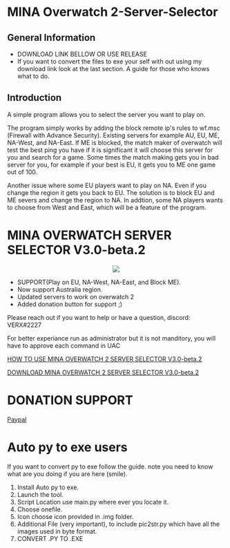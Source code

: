 # MINA Overwatch 2-Server-Selector

## General Information
- DOWNLOAD LINK BELLOW OR USE RELEASE
- If you want to convert the files to exe your self with out using my download link look at the last section. A guide for those who knows what to do.

## Introduction 
A simple program allows you to select the server you want to play on.

The program simply works by adding the block remote ip's rules to wf.msc (Firewall with Advance Security).
Existing servers for example AU, EU, ME, NA-West, and NA-East.
If ME is blocked, the match maker of overwatch will test the best ping you have if it is significant it will choose this server for you and search for a game.
Some times the match making gets you in bad server for you, for example if your best is EU, it gets you to ME one game out of 100.

Another issue where some EU players want to play on NA. Even if you change the region it gets you back to EU. The solution is to block EU and ME severs and change the region to NA.
In addtion, some NA players wants to choose from West and East, which will be a feature of the program.

# MINA OVERWATCH SERVER SELECTOR V3.0-beta.2

<p align="center">
  <img src="https://drive.google.com/uc?id=1sn0HPwEao-43__avo8h_BrzczG0PLeBs">
</p>

- SUPPORT(Play on EU, NA-West, NA-East, and Block ME).
- Now support Australia region.
- Updated servers to work on overwatch 2
- Added donation button for support ;)

Please reach out if you want to help or have a question, discord: VERX#2227

For better experiance run as administrator but it is not manditory, you will have to approve each command in UAC

[HOW TO USE MINA OVERWATCH 2 SERVER SELECTOR V3.0-beta.2](https://youtu.be/PDaShF9Mpjo)

[DOWNLOAD MINA OVERWATCH 2 SERVER SELECTOR V3.0-beta.2](https://github.com/foryVERX/Overwatch-Server-Selector/releases/download/Overwatch2_Server_Selector_V3.0-beta.2/MINA.Overwatch.2.Server.Selector.Beta.Version.3.0-beta.2.exe)

# DONATION SUPPORT
[Paypal](https://www.paypal.com/paypalme/vantverx?country.x=SA&locale.x=en_US)


# Auto py to exe users

If you want to convert py to exe follow the guide.
note you need to know what are you doing if you are here (smile).

1. Install Auto py to exe.
2. Launch the tool.
3. Script Location use main.py where ever you locate it.
4. Choose onefile.
5. Icon choose icon provided in .img folder.
6. Additional File (very important), to include pic2str.py which have all the images used in byte format.
7. CONVERT .PY TO .EXE




